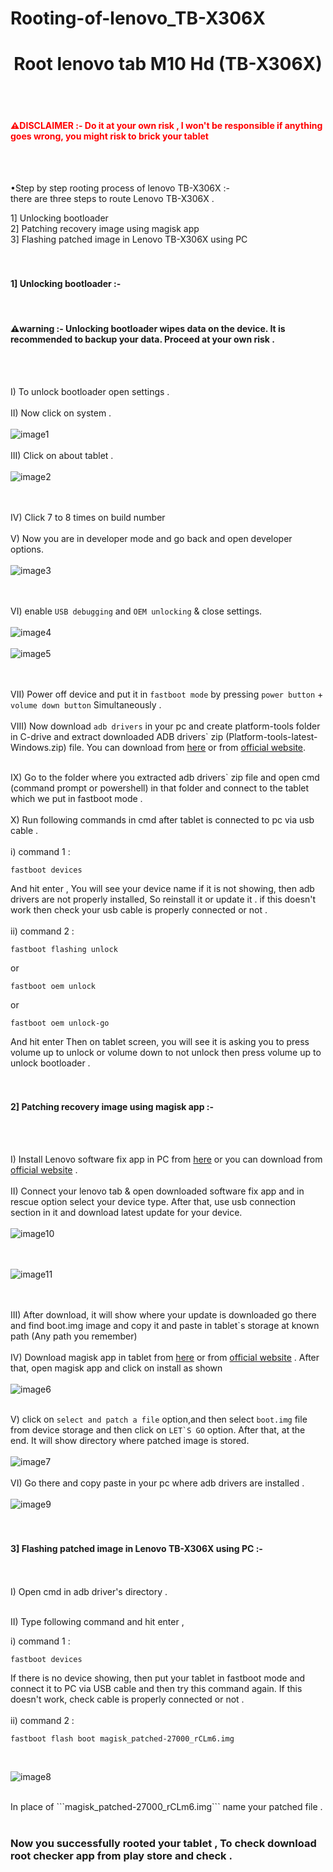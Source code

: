 # Rooting-of-lenovo_TB-X306X

<h1 align="center">Root lenovo tab M10 Hd (TB-X306X)</h1> <br><br>

<h4 style="color: red;">⚠️DISCLAIMER :- Do it at your own risk , I won't be responsible if anything goes wrong, you might risk to brick your tablet </h4> <br><br>

<p>•Step by step rooting process of lenovo TB-X306X :- <br> there are three steps to route Lenovo TB-X306X .</p>

1] Unlocking bootloader<br>
2] Patching recovery image using magisk app<br>
3] Flashing patched image in Lenovo TB-X306X using PC <br><br><br>

<h4>1] Unlocking bootloader :-</h4><br>
<h4>⚠️warning :- Unlocking bootloader wipes data on the device. It is recommended to backup your data. Proceed at your own risk .</h4><br><br>

I) To unlock bootloader open settings .<br><br>
II) Now click on system .<br><br>
![image1](https://github.com/user-attachments/assets/5106843f-349a-4e71-9ff6-bdd72220c78b)
<br> <br>
III) Click on about tablet .<br><br>
![image2](https://github.com/user-attachments/assets/6ec6b422-7808-4ca1-8104-9a7fd49275e0)

<br><br>
IV) Click 7 to 8 times on build number<br><br>
V) Now you are in developer mode and go back and open developer options. <br><br>
![image3](https://github.com/user-attachments/assets/bd81a6be-d8cc-43ca-8e85-b164ae9f9e28)

<br><br>
VI) enable ```USB debugging``` and ```OEM unlocking``` & close settings.<br><br>
![image4](https://github.com/user-attachments/assets/84f010ff-d11d-4caa-8a34-ecd59a555781)
<br><br>
![image5](https://github.com/user-attachments/assets/0c606167-8a0e-4a12-9e23-8ee34b803fab)

<br><br>
VII) Power off device and put it in ```fastboot mode``` by pressing ```power button``` + ```volume down button``` Simultaneously .<br><br>
VIII) Now download ```adb drivers``` in your pc and create platform-tools folder in C-drive and extract downloaded ADB drivers` zip (Platform-tools-latest-Windows.zip) file.
      You can download from <a href="https://dl.google.com/android/repository/platform-tools-latest-windows.zip" target="_blank">here</a> or from <a href="https://developer.android.com/tools/releases/platform-tools" target="_blank"> official website</a>. <br><br>

IX) Go to the folder where you extracted adb drivers` zip file and open cmd (command prompt or powershell) in that folder and connect to the tablet which we put in fastboot mode .<br><br>
X) Run following commands in cmd after tablet is connected to pc via usb cable .<br><br>
i) command 1 :<br>
```
fastboot devices
```
And hit enter , You will see your device name if it is not showing, then adb drivers are not properly installed, So reinstall it or update it .
if this doesn't work then check your usb cable is properly connected or not .
<br><br>
ii) command 2 :
```
fastboot flashing unlock
```
or 
```
fastboot oem unlock
```
or 
```
fastboot oem unlock-go
```
And hit enter Then on tablet screen, you will see it is asking you to press volume up to unlock or volume down to not unlock then press volume up to unlock bootloader .
<br><br><br>
<h4>2] Patching recovery image using magisk app :-</h4><br><br>

I) Install Lenovo software fix app in PC from  <a href="https://download.lenovo.com/consumer/mobiles/software_fix_v7.0.3.17_setup.exe" target="_blank">here</a> or you can download from <a href="https://pcsupport.lenovo.com/in/en/products/tablets/lenovo/lenovo-tablet-10/downloads/ds101291"> official website</a> .<br><br>
II) Connect your lenovo tab & open downloaded software fix app and in rescue option select your device type. After that, use usb connection section in it and download latest update for your device.<br><br>
![image10](https://github.com/user-attachments/assets/5eae43ee-1373-4427-9f4a-3d2b433a959a)

<br><br>
![image11](https://github.com/user-attachments/assets/127d5897-4dcc-464d-a997-ce0c1c199646)

<br><br>
III) After download, it will show where your update is downloaded go there and find boot.img image and copy it and paste in tablet`s storage at known path (Any path you remember)<br><br>
IV) Download magisk app in tablet from <a href="https://github.com/topjohnwu/Magisk/releases/download/v27.0/Magisk-v27.0.apk" target="_blank">here</a> or from <a href="https://magisk.me/apk/" target="_blank"> official website</a> . After that, open magisk app and click on install as shown<br><br>
![image6](https://github.com/user-attachments/assets/4f225af3-33dc-4b6c-be17-60ee0777bf6f)
<br><br>
                    
V) click on ```select and patch a file``` option,and then select ```boot.img``` file from device storage and then click on ```LET`S GO``` option. After that, at the end. It will show directory where patched image is stored.<br><br>
![image7](https://github.com/user-attachments/assets/acfab727-1f26-4315-81ba-26713bc729c9)
<br><br>
VI) Go there and copy paste in your pc where adb drivers are installed .<br><br>
![image9](https://github.com/user-attachments/assets/18daae16-025a-4442-b82e-1f8a22446f8d)
<br><br><br>

<h4>3] Flashing patched image in Lenovo TB-X306X using PC :-</h4> 
<br><br>
I) Open cmd in adb driver's directory .<br><br>
 
II) Type following command and hit enter ,<br>

i) command 1 : <br>
```
fastboot devices
```
If there is no device showing, then put your tablet in fastboot mode and connect it to PC via USB cable and then try this command again. If this doesn't work, check cable is properly connected or not .
<br><br>
ii) command 2 : 
```
fastboot flash boot magisk_patched-27000_rCLm6.img
```
<br>
        
![image8](https://github.com/user-attachments/assets/fc5be25a-8a3f-4360-a1be-1d1170a5d895)

<br>
In place of ```magisk_patched-27000_rCLm6.img``` name your patched file .
<br><br>
<h3>Now you successfully rooted your tablet , To check download root checker app from play store and check .</h3>

